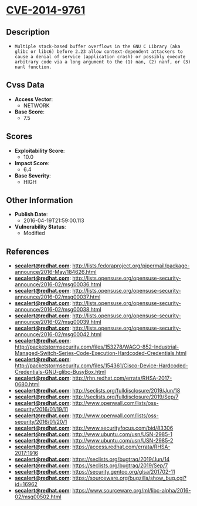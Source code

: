 
# [CVE-2014-9761](http://lists.fedoraproject.org/pipermail/package-announce/2016-May/184626.html)

## Description

- `Multiple stack-based buffer overflows in the GNU C Library (aka glibc or libc6) before 2.23 allow context-dependent attackers to cause a denial of service (application crash) or possibly execute arbitrary code via a long argument to the (1) nan, (2) nanf, or (3) nanl function.`

## Cvss Data

- **Access Vector**:
  - NETWORK
- **Base Score**:
  - 7.5

## Scores

- **Exploitability Score**:
  - 10.0
- **Impact Score**:
  - 6.4
- **Base Severity**:
  - HIGH

## Other Information

- **Publish Date**:
  - 2016-04-19T21:59:00.113
- **Vulnerability Status**:
  - Modified

## References

- **secalert@redhat.com**: http://lists.fedoraproject.org/pipermail/package-announce/2016-May/184626.html
- **secalert@redhat.com**: http://lists.opensuse.org/opensuse-security-announce/2016-02/msg00036.html
- **secalert@redhat.com**: http://lists.opensuse.org/opensuse-security-announce/2016-02/msg00037.html
- **secalert@redhat.com**: http://lists.opensuse.org/opensuse-security-announce/2016-02/msg00038.html
- **secalert@redhat.com**: http://lists.opensuse.org/opensuse-security-announce/2016-02/msg00039.html
- **secalert@redhat.com**: http://lists.opensuse.org/opensuse-security-announce/2016-02/msg00042.html
- **secalert@redhat.com**: http://packetstormsecurity.com/files/153278/WAGO-852-Industrial-Managed-Switch-Series-Code-Execution-Hardcoded-Credentials.html
- **secalert@redhat.com**: http://packetstormsecurity.com/files/154361/Cisco-Device-Hardcoded-Credentials-GNU-glibc-BusyBox.html
- **secalert@redhat.com**: http://rhn.redhat.com/errata/RHSA-2017-0680.html
- **secalert@redhat.com**: http://seclists.org/fulldisclosure/2019/Jun/18
- **secalert@redhat.com**: http://seclists.org/fulldisclosure/2019/Sep/7
- **secalert@redhat.com**: http://www.openwall.com/lists/oss-security/2016/01/19/11
- **secalert@redhat.com**: http://www.openwall.com/lists/oss-security/2016/01/20/1
- **secalert@redhat.com**: http://www.securityfocus.com/bid/83306
- **secalert@redhat.com**: http://www.ubuntu.com/usn/USN-2985-1
- **secalert@redhat.com**: http://www.ubuntu.com/usn/USN-2985-2
- **secalert@redhat.com**: https://access.redhat.com/errata/RHSA-2017:1916
- **secalert@redhat.com**: https://seclists.org/bugtraq/2019/Jun/14
- **secalert@redhat.com**: https://seclists.org/bugtraq/2019/Sep/7
- **secalert@redhat.com**: https://security.gentoo.org/glsa/201702-11
- **secalert@redhat.com**: https://sourceware.org/bugzilla/show_bug.cgi?id=16962
- **secalert@redhat.com**: https://www.sourceware.org/ml/libc-alpha/2016-02/msg00502.html

